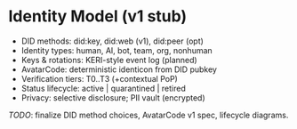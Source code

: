 # Identity Model (v1 stub)

- DID methods: did:key, did:web (v1), did:peer (opt)
- Identity types: human, AI, bot, team, org, nonhuman
- Keys & rotations: KERI-style event log (planned)
- AvatarCode: deterministic identicon from DID pubkey
- Verification tiers: T0..T3 (+contextual PoP)
- Status lifecycle: active | quarantined | retired
- Privacy: selective disclosure; PII vault (encrypted)

_TODO_: finalize DID method choices, AvatarCode v1 spec, lifecycle diagrams.

